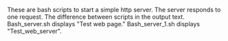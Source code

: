 These are bash scripts to start a simple http server.
The server responds to one request. The difference between scripts in the output text. Bash_server.sh displays "Test web page." Bash_server_1.sh displays "Test_web_server".
